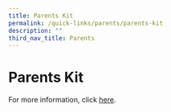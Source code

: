 ```yaml
---
title: Parents Kit
permalink: /quick-links/parents/parents-kit
description: ""
third_nav_title: Parents
---
```

# **Parents Kit**

For more information, click [here](https://www.moe.gov.sg/parentkit#3).